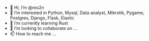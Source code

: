 - 👋 Hi, I’m @mo2n
- 👀 I’m interested in Python, Mysql, Data analyst, Mikrotik, Pygame, Postgres, Django, Flask, Elastic
- 🌱 I’m currently learning Rust
- 💞️ I’m looking to collaborate on ...
- 📫 How to reach me ...

<!---
mo2n/mo2n is a ✨ special ✨ repository because its `README.md` (this file) appears on your GitHub profile.
You can click the Preview link to take a look at your changes.
--->
